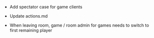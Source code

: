 * Add spectator case for game clients

* Update actions.md

* When leaving room, game / room admin for games needs to switch to first remaining player
